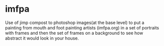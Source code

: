 # imfpa
Use of jimp compost to photoshop images(at the base level) to put a painting from mouth and foot painting artists (imfpa.org) in a set of portraits with frames and then the set of frames on a background to see how abstract it would look in your house.
